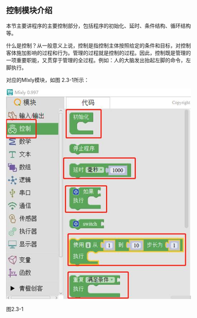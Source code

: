 ## 控制模块介绍

本节主要讲程序的主要控制部分，包括程序的初始化、延时、条件结构、循环结构等。

什么是控制？从一般意义上说，控制是指控制主体按照给定的条件和目标，对控制客体施加影响的过程和行为。管理的过程就是控制的过程。因此，控制既是管理的一项重要职能，又贯穿于管理的全过程。例如：人的大脑发出抬起左脚的命令，左脚执行。

对应的MIxly模块，如图 2.3-1所示：

![img](/assets/image092.jpg)

图2.3-1